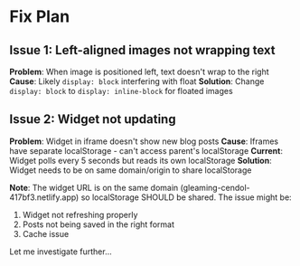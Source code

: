# Fix Plan

## Issue 1: Left-aligned images not wrapping text
**Problem**: When image is positioned left, text doesn't wrap to the right
**Cause**: Likely `display: block` interfering with float
**Solution**: Change `display: block` to `display: inline-block` for floated images

## Issue 2: Widget not updating
**Problem**: Widget in iframe doesn't show new blog posts
**Cause**: Iframes have separate localStorage - can't access parent's localStorage
**Current**: Widget polls every 5 seconds but reads its own localStorage
**Solution**: Widget needs to be on same domain/origin to share localStorage

**Note**: The widget URL is on the same domain (gleaming-cendol-417bf3.netlify.app) so localStorage SHOULD be shared. The issue might be:
1. Widget not refreshing properly
2. Posts not being saved in the right format
3. Cache issue

Let me investigate further...